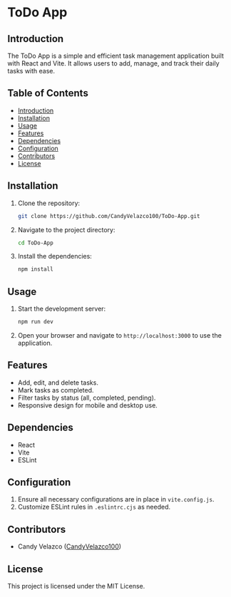 # ToDo App

## Introduction
The ToDo App is a simple and efficient task management application built with React and Vite. It allows users to add, manage, and track their daily tasks with ease.

## Table of Contents
- [Introduction](#introduction)
- [Installation](#installation)
- [Usage](#usage)
- [Features](#features)
- [Dependencies](#dependencies)
- [Configuration](#configuration)
- [Contributors](#contributors)
- [License](#license)

## Installation
1. Clone the repository:
    ```sh
    git clone https://github.com/CandyVelazco100/ToDo-App.git
    ```
2. Navigate to the project directory:
    ```sh
    cd ToDo-App
    ```
3. Install the dependencies:
    ```sh
    npm install
    ```

## Usage
1. Start the development server:
    ```sh
    npm run dev
    ```
2. Open your browser and navigate to `http://localhost:3000` to use the application.

## Features
- Add, edit, and delete tasks.
- Mark tasks as completed.
- Filter tasks by status (all, completed, pending).
- Responsive design for mobile and desktop use.

## Dependencies
- React
- Vite
- ESLint

## Configuration
1. Ensure all necessary configurations are in place in `vite.config.js`.
2. Customize ESLint rules in `.eslintrc.cjs` as needed.

## Contributors
- Candy Velazco ([CandyVelazco100](https://github.com/CandyVelazco100))

## License
This project is licensed under the MIT License.
